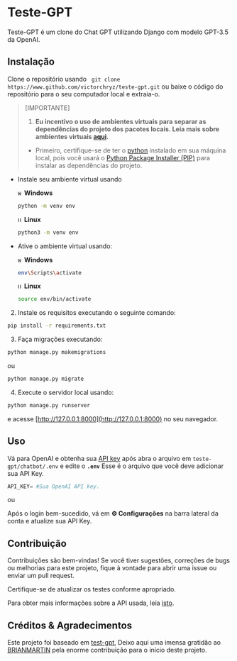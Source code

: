 # Teste-GPT

Teste-GPT é um clone do Chat GPT utilizando Django com modelo GPT-3.5 da OpenAI.

## Instalação
Clone o repositório usando ``` git clone https://www.github.com/victorchryz/teste-gpt.git``` ou baixe o código do repositório para o seu computador local e extraia-o.
> [IMPORTANTE]
> 1. **Eu incentivo o uso de ambientes virtuais para separar as dependências do projeto dos pacotes locais. Leia mais sobre ambientes virtuais [aqui](https://www.freecodecamp.org/news/how-to-setup-virtual-environments-in-python/).**
>  - Primeiro, certifique-se de ter o [python](https://www.python.org/) instalado em sua máquina local, pois você usará o [Python Package Installer (PIP)](https://pypi.org/project/pip/) para instalar as dependências do projeto.
   - Instale seu ambiente virtual usando
    
       <code><img width="10" src="https://user-images.githubusercontent.com/25181517/186884150-05e9ff6d-340e-4802-9533-2c3f02363ee3.png" alt="Windows" title="Windows"/></code> **Windows**
       
        ```bash
        python -m venv env  
        ```
        <code><img width="10" src="https://user-images.githubusercontent.com/25181517/186884153-99edc188-e4aa-4c84-91b0-e2df260ebc33.png" alt="Ubuntu" title="Ubuntu"/></code> **Linux**

        ```bash
        python3 -m venv env
        ```
- Ative o ambiente virtual usando:
       
     <code><img width="10" src="https://user-images.githubusercontent.com/25181517/186884150-05e9ff6d-340e-4802-9533-2c3f02363ee3.png" alt="Windows" title="Windows"/></code> **Windows**

     ```bash
     env\Scripts\activate
     ```
     <code><img width="10" src="https://user-images.githubusercontent.com/25181517/186884153-99edc188-e4aa-4c84-91b0-e2df260ebc33.png" alt="Ubuntu" title="Ubuntu"/></code> **Linux**
     
     ```bash
     source env/bin/activate
     ```
2.  Instale os requisitos executando o seguinte comando:

```bash
pip install -r requirements.txt
```

3.  Faça migrações executando:
```bash
python manage.py makemigrations
```

ou

```bash
python manage.py migrate
```

4. Execute o servidor local usando:

```bash
python manage.py runserver
```
e acesse [http://127.0.0.1:8000](http://127.0.0.1:8000) no seu navegador.
 
## Uso
Vá para OpenAI e obtenha sua [API key](https://platform.openai.com/account/api-keys) após abra o arquivo em ```teste-gpt/chatbot/.env``` e edite o **```.env```** Esse é o arquivo que você deve adicionar sua API Key.

```python
API_KEY= #Sua OpenAI API key.
```
ou

Após o login bem-sucedido, vá em **⚙ Configurações** na barra lateral da conta e atualize sua API Key.

## Contribuição
Contribuições são bem-vindas! Se você tiver sugestões, correções de bugs ou melhorias para este projeto, fique à vontade para abrir uma issue ou enviar um pull request.

Certifique-se de atualizar os testes conforme apropriado.

Para obter mais informações sobre a API usada, leia [isto](https://platform.openai.com/docs/api-reference).

## Créditos & Agradecimentos

Este projeto foi baseado em [test-gpt](https://github.com/s41ntm4rt1n/test-gpt),
Deixo aqui uma imensa gratidão ao [BRIANMARTIN](https://github.com/s41ntm4rt1n) pela enorme contribuição para o início deste projeto.